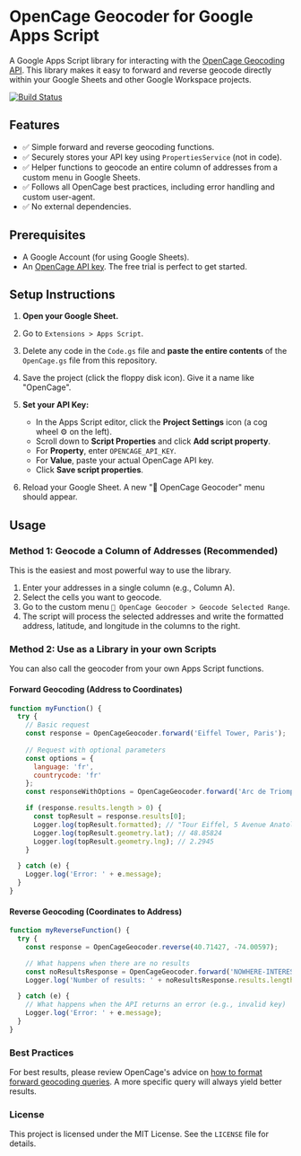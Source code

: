 # OpenCage Geocoder for Google Apps Script

A Google Apps Script library for interacting with the [OpenCage Geocoding API](https://opencagedata.com). This library makes it easy to forward and reverse geocode directly within your Google Sheets and other Google Workspace projects.

[![Build Status](https://github.com/YOUR_USERNAME/google-apps-script-opencage/actions/workflows/main.yml/badge.svg)](https://github.com/YOUR_USERNAME/google-apps-script-opencage/actions)

## Features

-   ✅ Simple forward and reverse geocoding functions.
-   ✅ Securely stores your API key using `PropertiesService` (not in code).
-   ✅ Helper functions to geocode an entire column of addresses from a custom menu in Google Sheets.
-   ✅ Follows all OpenCage best practices, including error handling and custom user-agent.
-   ✅ No external dependencies.

## Prerequisites

-   A Google Account (for using Google Sheets).
-   An [OpenCage API key](https://opencagedata.com/api-key). The free trial is perfect to get started.

## Setup Instructions

1.  **Open your Google Sheet.**
2.  Go to `Extensions > Apps Script`.
3.  Delete any code in the `Code.gs` file and **paste the entire contents** of the `OpenCage.gs` file from this repository.
4.  Save the project (click the floppy disk icon). Give it a name like "OpenCage".
5.  **Set your API Key:**
    -   In the Apps Script editor, click the **Project Settings** icon (a cog wheel ⚙️ on the left).
    -   Scroll down to **Script Properties** and click **Add script property**.
    -   For **Property**, enter `OPENCAGE_API_KEY`.
    -   For **Value**, paste your actual OpenCage API key.
    -   Click **Save script properties**.

    

6.  Reload your Google Sheet. A new "📍 OpenCage Geocoder" menu should appear.

## Usage

### Method 1: Geocode a Column of Addresses (Recommended)

This is the easiest and most powerful way to use the library.

1.  Enter your addresses in a single column (e.g., Column A).
2.  Select the cells you want to geocode.
3.  Go to the custom menu `📍 OpenCage Geocoder > Geocode Selected Range`.
4.  The script will process the selected addresses and write the formatted address, latitude, and longitude in the columns to the right.

### Method 2: Use as a Library in your own Scripts

You can also call the geocoder from your own Apps Script functions.

#### Forward Geocoding (Address to Coordinates)

```javascript
function myFunction() {
  try {
    // Basic request
    const response = OpenCageGeocoder.forward('Eiffel Tower, Paris');
    
    // Request with optional parameters
    const options = {
      language: 'fr',
      countrycode: 'fr'
    };
    const responseWithOptions = OpenCageGeocoder.forward('Arc de Triomphe', options);

    if (response.results.length > 0) {
      const topResult = response.results[0];
      Logger.log(topResult.formatted); // "Tour Eiffel, 5 Avenue Anatole France, 75007 Paris, France"
      Logger.log(topResult.geometry.lat); // 48.85824
      Logger.log(topResult.geometry.lng); // 2.2945
    }

  } catch (e) {
    Logger.log('Error: ' + e.message);
  }
}
```

#### Reverse Geocoding (Coordinates to Address)

```javascript
function myReverseFunction() {
  try {
    const response = OpenCageGeocoder.reverse(40.71427, -74.00597);

    // What happens when there are no results
    const noResultsResponse = OpenCageGeocoder.forward('NOWHERE-INTERESTING');
    Logger.log('Number of results: ' + noResultsResponse.results.length); // Prints 0

  } catch (e) {
    // What happens when the API returns an error (e.g., invalid key)
    Logger.log('Error: ' + e.message);
  }
}
```

### Best Practices

For best results, please review OpenCage's advice on [how to format forward geocoding queries](https://opencagedata.com/api#forward-best-results). A more specific query will always yield better results.

### License

This project is licensed under the MIT License. See the `LICENSE` file for details.
